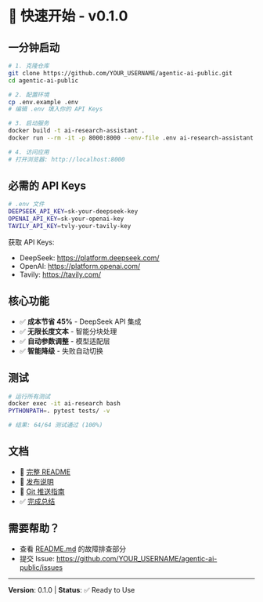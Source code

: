 # 🚀 快速开始 - v0.1.0

## 一分钟启动

```bash
# 1. 克隆仓库
git clone https://github.com/YOUR_USERNAME/agentic-ai-public.git
cd agentic-ai-public

# 2. 配置环境
cp .env.example .env
# 编辑 .env 填入你的 API Keys

# 3. 启动服务
docker build -t ai-research-assistant .
docker run --rm -it -p 8000:8000 --env-file .env ai-research-assistant

# 4. 访问应用
# 打开浏览器: http://localhost:8000
```

## 必需的 API Keys

```bash
# .env 文件
DEEPSEEK_API_KEY=sk-your-deepseek-key
OPENAI_API_KEY=sk-your-openai-key
TAVILY_API_KEY=tvly-your-tavily-key
```

获取 API Keys:
- DeepSeek: https://platform.deepseek.com/
- OpenAI: https://platform.openai.com/
- Tavily: https://tavily.com/

## 核心功能

- ✅ **成本节省 45%** - DeepSeek API 集成
- ✅ **无限长度文本** - 智能分块处理
- ✅ **自动参数调整** - 模型适配层
- ✅ **智能降级** - 失败自动切换

## 测试

```bash
# 运行所有测试
docker exec -it ai-research bash
PYTHONPATH=. pytest tests/ -v

# 结果: 64/64 测试通过 (100%)
```

## 文档

- 📖 [完整 README](README.md)
- 📝 [发布说明](RELEASE_NOTES_v0.1.0.md)
- 🔧 [Git 推送指南](GIT_PUSH_GUIDE.md)
- ✅ [完成总结](V0.1_COMPLETION_SUMMARY.md)

## 需要帮助？

- 查看 [README.md](README.md) 的故障排查部分
- 提交 Issue: https://github.com/YOUR_USERNAME/agentic-ai-public/issues

---

**Version**: 0.1.0 | **Status**: ✅ Ready to Use
